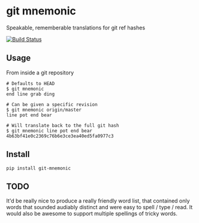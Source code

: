 git mnemonic
============

Speakable, rememberable translations for git ref hashes

[![Build Status](https://travis-ci.org/glenjamin/git-mnemonic.png)](https://travis-ci.org/glenjamin/git-mnemonic)

Usage
-----

From inside a git repository

    # Defaults to HEAD
    $ git mnemonic
    end line grab ding

    # Can be given a specific revision
    $ git mnemonic origin/master
    line pot end bear

    # Will translate back to the full git hash
    $ git mnemonic line pot end bear
    4b63bf41e0c2369c76b6e3ce3ea40ed5fa0977c3

Install
-------

    pip install git-mnemonic

TODO
----

It'd be really nice to produce a really friendly word list, that contained only
words that sounded audiably distinct and were easy to spell / type / read.
It would also be awesome to support multiple spellings of tricky words.